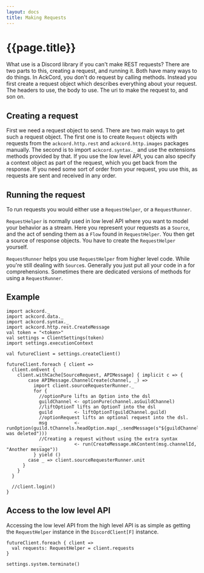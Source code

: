 ```yaml
---
layout: docs
title: Making Requests
---
```


# {{page.title}}
What use is a Discord library if you can't make REST requests? There are two parts to this, creating a request, and running it. Both have many ways to do things. In AckCord, you don't do request by calling methods. Instead you first create a request object which describes everything about your request. The headers to use, the body to use. The uri to make the request to, and son on.

## Creating a request
First we need a request object to send. There are two main ways to get such a request object. The first one is to create `Request` objects with requests from the `ackcord.http.rest` and `ackcord.http.images` packages manually. The second is to import `ackcord.syntax._` and use the extensions methods provided by that. If you use the low level API, you can also specify a context object as part of the request, which you get back from the response. If you need some sort of order from your request, you use this, as requests are sent and received in any order.

## Running the request
To run requests you would either use a `RequestHelper`, or a `RequestRunner`. 

`RequestHelper` is normally used in low level API where you want to model your behavior as a stream. Here you represent your requests as a `Source`, and the act of sending them as a `Flow` found in `RequestHelper`. You then get a source of response objects. You have to create the `RequestHelper` yourself.

`RequestRunner` helps you use `RequestHelper` from higher level code. While you're still dealing with `Source`s. Generally you just put all your code in a for comprehensions. Sometimes there are dedicated versions of methods for using a `RequestRunner`.

## Example

```tut:silent
import ackcord._
import ackcord.data._
import ackcord.syntax._
import ackcord.http.rest.CreateMessage
val token = "<token>"
val settings = ClientSettings(token)
import settings.executionContext

val futureClient = settings.createClient()

futureClient.foreach { client =>
  client.onEvent {
    client.withCache[SourceRequest, APIMessage] { implicit c => {
        case APIMessage.ChannelCreate(channel, _) =>
          import client.sourceRequesterRunner._
          for {
            //optionPure lifts an Option into the dsl
            guildChannel <- optionPure(channel.asGuildChannel)
            //liftOptionT lifts an OptionT into the dsl
            guild        <- liftOptionT(guildChannel.guild)
            //optionRequest lifts an optional request into the dsl.
            msg          <- runOption(guild.tChannels.headOption.map(_.sendMessage(s"${guildChannel.name} was deleted")))
            //Creating a request without using the extra syntax
            _            <- run(CreateMessage.mkContent(msg.channelId, "Another message"))
          } yield ()
        case _ => client.sourceRequesterRunner.unit
      }
    }
  }
  
  //client.login()
}
```

## Access to the low level API
Accessing the low level API from the high level API is as simple as getting the `RequestHelper` instance in the `DiscordClient[F]` instance.
```tut
futureClient.foreach { client =>
  val requests: RequestHelper = client.requests
}
```

```tut:invisible
settings.system.terminate()
```